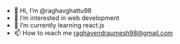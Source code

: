 - 👋 Hi, I’m @raghavghattu98
- 👀 I’m interested in web development
- 🌱 I’m currently learning react.js
- 📫 How to reach me raghavendraumesh98@gmail.com

<!---
raghavghattu98/raghavghattu98 is a ✨ special ✨ repository because its `README.md` (this file) appears on your GitHub profile.
You can click the Preview link to take a look at your changes.
--->
